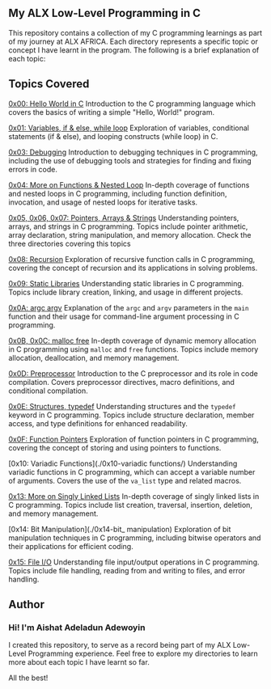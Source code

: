 ## My ALX Low-Level Programming in C

This repository contains a collection of my C programming learnings as part of my journey at ALX AFRICA. Each directory represents a specific topic or concept I have learnt in the program. The following is a brief explanation of each topic:

## Topics Covered

[0x00: Hello World in C](./0x00-hello_world/)
Introduction to the C programming language which covers the basics of writing a simple "Hello, World!" program.

[0x01: Variables, if & else, while loop](./0x01-variables_if_else_while/)
Exploration of variables, conditional statements (if & else), and looping constructs (while loop) in C.

[0x03: Debugging](./0x03-debugging/)
Introduction to debugging techniques in C programming, including the use of debugging tools and strategies for finding and fixing errors in code.

[0x04: More on Functions & Nested Loop](./0x04-more_functions_nested_loops/)
In-depth coverage of functions and nested loops in C programming, including function definition, invocation, and usage of nested loops for iterative tasks.

[0x05, 0x06, 0x07: Pointers, Arrays & Strings](./0x05-pointers_arrays_strings)
Understanding pointers, arrays, and strings in C programming. Topics include pointer arithmetic, array declaration, string manipulation, and memory allocation. Check the three directories covering this topics

[0x08: Recursion](./0x08-recursion/)
Exploration of recursive function calls in C programming, covering the concept of recursion and its applications in solving problems.

[0x09: Static Libraries](./0x09-static_libraries/)
Understanding static libraries in C programming. Topics include library creation, linking, and usage in different projects.

[0x0A: argc argv](./0x0A-argc_argv/)
Explanation of the `argc` and `argv` parameters in the `main` function and their usage for command-line argument processing in C programming.

[0x0B, 0x0C: malloc free](./0x0B-malloc_free/)
In-depth coverage of dynamic memory allocation in C programming using `malloc` and `free` functions. Topics include memory allocation, deallocation, and memory management.

[0x0D: Preprocessor](./0x0D-preprocessor/)
Introduction to the C preprocessor and its role in code compilation. Covers preprocessor directives, macro definitions, and conditional compilation.

[0x0E: Structures, typedef](./0x0E-structures_typedef/)
Understanding structures and the `typedef` keyword in C programming. Topics include structure declaration, member access, and type definitions for enhanced readability.

[0x0F: Function Pointers](./0x0F-function_pointers/)
Exploration of function pointers in C programming, covering the concept of storing and using pointers to functions.

[0x10: Variadic Functions](./0x10-variadic functions/)
Understanding variadic functions in C programming, which can accept a variable number of arguments. Covers the use of the `va_list` type and related macros.

[0x13: More on Singly Linked Lists](./0x13-more_singly_linked_lists/)
In-depth coverage of singly linked lists in C programming. Topics include list creation, traversal, insertion, deletion, and memory management.

[0x14: Bit Manipulation](./0x14-bit_ manipulation)
Exploration of bit manipulation techniques in C programming, including bitwise operators and their applications for efficient coding.

[0x15: File I/O](./0x15-file_io/)
Understanding file input/output operations in C programming. Topics include file handling, reading from and writing to files, and error handling.

## Author
### Hi! I'm Aishat Adeladun Adewoyin
I created this repository, to serve as a record being part of my ALX Low-Level Programming experience. Feel free to explore my directories to learn more about each topic I have learnt so far.

All the best!


